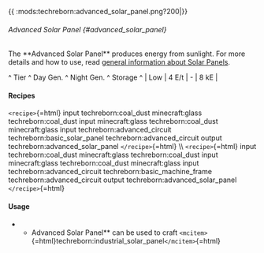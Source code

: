 {{ :mods:techreborn:advanced_solar_panel.png?200\|}}

###### Advanced Solar Panel {#advanced_solar_panel}

The \*\*Advanced Solar Panel\*\* produces energy from sunlight. For more
details and how to use, read [general information about Solar
Panels](energy:generators:solar_panels "wikilink").

\^ Tier \^ Day Gen. \^ Night Gen. \^ Storage \^ \| Low \| 4 E/t \| - \|
8 kE \|

#### Recipes

`<recipe>`{=html} input techreborn:coal_dust minecraft:glass
techreborn:coal_dust input minecraft:glass techreborn:coal_dust
minecraft:glass input techreborn:advanced_circuit
techreborn:basic_solar_panel techreborn:advanced_circuit output
techreborn:advanced_solar_panel `</recipe>`{=html} \\\\
`<recipe>`{=html} input techreborn:coal_dust minecraft:glass
techreborn:coal_dust input minecraft:glass techreborn:coal_dust
minecraft:glass input techreborn:advanced_circuit
techreborn:basic_machine_frame techreborn:advanced_circuit output
techreborn:advanced_solar_panel `</recipe>`{=html}

#### Usage

-   -   Advanced Solar Panel\*\* can be used to craft
        `<mcitem>`{=html}techreborn:industrial_solar_panel`</mcitem>`{=html}
